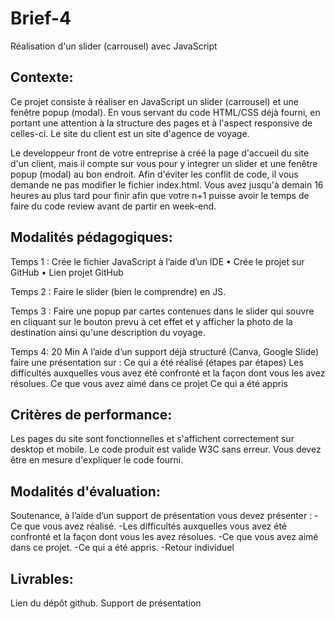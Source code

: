 # Brief-4
Réalisation d'un slider (carrousel) avec JavaScript


## Contexte:

Ce projet consiste à réaliser en JavaScript un slider (carrousel) et une fenêtre popup (modal).
En vous servant du code HTML/CSS déjà fourni, en portant une attention à la structure des pages et à l'aspect responsive de celles-ci.
Le site du client est un site d'agence de voyage.

Le developpeur front de votre entreprise à créé la page d'accueil du site d'un client, mais il compte sur vous pour y integrer un slider et une fenêtre popup (modal) au bon endroit. 
Afin d'éviter les conflit de code, il vous demande ne pas modifier le fichier index.html. 
Vous avez jusqu'à demain 16 heures au plus tard pour finir afin que votre n+1 puisse avoir le temps de faire du code review avant de partir en week-end.

## Modalités pédagogiques:

Temps 1 : Crée le fichier JavaScript à l’aide d’un IDE • Crée le projet sur GitHub • Lien projet GitHub

Temps 2 : Faire le slider (bien le comprendre) en JS.

Temps 3 : Faire une popup par cartes contenues dans le slider qui souvre en cliquant sur le bouton prevu à cet effet et y afficher la photo de la destination ainsi qu'une description du voyage.

Temps 4: 20 Min A l’aide d’un support déjà structuré (Canva, Google Slide) faire une présentation sur :
Ce qui a été réalisé (étapes par étapes) Les difficultés auxquelles vous avez été confronté et la façon dont vous les avez résolues. Ce que vous avez aimé dans ce projet Ce qui a été appris

## Critères de performance:

Les pages du site sont fonctionnelles et s'affichent correctement sur desktop et mobile.
Le code produit est valide W3C sans erreur. 
Vous devez être en mesure d'expliquer le code fourni.

## Modalités d'évaluation:

Soutenance, à l’aide d’un support de présentation vous devez présenter :
-Ce que vous avez réalisé.
-Les difficultés auxquelles vous avez été confronté et la façon dont vous les avez résolues.
-Ce que vous avez aimé dans ce projet.
-Ce qui a été appris.
-Retour individuel

## Livrables:

Lien du dépôt github.
Support de présentation
